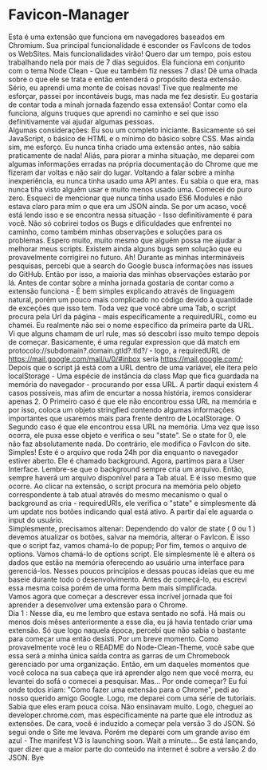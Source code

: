 # Favicon-Manager
 Esta é uma extensão que funciona em navegadores baseados em Chromium. Sua principal funcionalidade é esconder os FavIcons de todos os WebSites. Mais funcionalidades virão! Quero dar um tempo, pois estou trabalhando nela por mais de 7 dias seguidos. Ela funciona em conjunto com o tema Node Clean - Que eu também fiz nesses 7 dias! Dê uma olhada sobre o que ele se trata e então entenderá o propósito desta extensão.  
 Sério, eu aprendi uma monte de coisas novas! Tive que realmente me esforçar, passei por incontáveis bugs, mas nada me fez desistir. Eu gostaria de contar toda a minah jornada fazendo essa extensão! Contar como ela funciona, alguns truques que aprendi no caminho e sei que isso definitivamente vai ajudar algumas pessoas.  
 Algumas considerações:
 Eu sou um completo iniciante. Basicamente só sei JavaScript, o básico de HTML e o mínimo do básico sobre CSS. Mas ainda sim, me esforço. Eu nunca tinha criado uma extensão antes, não sabia praticamente de nada! Aliás, para piorar a minha situação, me deparei com algumas informações erradas na própria documentação do Chrome que me fizeram dar voltas e não sair do lugar. Voltando a falar sobre a minha inexperiência, eu nunca tinha usado uma API antes. Eu sabia o que era, mas nunca tiha visto alguém usar e muito menos usado uma. Comecei do puro zero. Esqueci de mencionar que nunca tinha usado ES6 Modules e não estava claro para mim o que era um JSON ainda. Se por um acaso, você está lendo isso e se encontra nessa situação - Isso definitivamente é para você.
 Não só cobrirei todos os Bugs e dificuldades que enfrentei no caminho, como também minhas observações e soluções para os problemas. Espero muito, muito mesmo que alguém possa me ajudar a melhorar meus scripts. Existem ainda alguns bugs sem solução que eu provavelmente corrigirei no futuro.
 Ah! Durante as minhas intermináveis pesquisas, percebi que a search do Google busca informações nas issues do GitHub. Então por isso, a maioria das minhas observações estarão por lá.
 Antes de contar sobre a minha jornada gostaria de contar como a extensão funciona - É bem simples explicando através de linguagem natural, porém um pouco mais complicado no código devido à quantidade de exceções que isso tem.
 Toda vez que você abre uma Tab, o script procura pela Url da página - mais especificamente a requiredURL, como eu chamei. Eu realmente não sei o nome específico da primeira parte da URL. Vi que alguns chamam de url rule, mas só descobri isso muito tempo depois de começar.
Basicamente, é uma regular expression que dá match em protocolo://subdomain?.domain.gtld?.tld?/ - logo, a requiredURL de https://mail.google.com/mail/u/0/#inbox seria https://mail.google.com/;
 Depois que o script já está com a URL dentro de uma variável, ele itera pelo localStorage - Uma espécie de instância da class Map que fica guardada na memória do navegador - procurando por essa URL. A partir daqui existem 4 casos possíveis, mas afim de encurtar a nossa história, iremos considerar apenas 2. O Primeiro caso é que ele não encontrou essa URL na memória e por isso, coloca um objeto stringfied contendo algumas informações importantes que usaremos mais para frente dentro de LocalStorage. O Segundo caso é que ele encontrou essa URL na memória. Uma vez que isso ocorra, ele puxa esse objeto e verifica o seu "state". Se o state for 0, ele não faz absolutamente nada. Do contrário, ele modifica o FavIcon do site. Simples! Este é o arquivo que roda 24h por dia enquanto o navegador estiver aberto. Ele é chamado background.
 Agora, partimos para a User Interface. Lembre-se que o background sempre cria um arquivo. Então, sempre haverá um arquivo disponível para a Tab atual. E é isso mesmo que ocorre. Ao clicar na extensão, o script procura na memória pelo objeto correspondente à tab atual através do mesmo mecanismo o qual o background as cria - requiredURls, ele verifica o "state" e simplesmente dá um update nos botões indicando qual está ativo. A partir daí ele aguarda o input do usuário.  
 Simplesmente, precisamos altenar: Dependendo do valor de state ( 0 ou 1 ) devemos atualizar os botões, salvar na memória, alterar o FavIcon. É isso que o script faz, vamos chamá-lo de popup;
 Por fim, temos o arquivo de options. Vamos chamá-lo de options script. Ele simplesmente lê e altera os dados que estão na memória oferecendo ao usuário uma interface para gerenciá-los.
 Nesses poucos princípios e dessas poucas ideias que eu me baseie durante todo o desenvolvimento. Antes de começá-lo, eu escrevi essa mesma coisa porém de uma forma bem mais simplificada.  
 Vamos agora que começar a descrever essa incrível jornada que foi aprender a desenvolver uma extensão para o Chrome.  
 Dia 1 :
 Nesse dia, eu me lembro que estava sentado no sofá. Há mais ou menos dois mêses anteriormente a esse dia, eu já havia tentado criar uma extensão. Só que logo naquela época, percebi que não sabia o bastante para começar uma então desisti. Por um breve momento. Como provavelmente você leu o README do Node-Clean-Theme, você sabe que essa será a minha única saída contra as garras de um Chromebook gerenciado por uma organização. Então, em um daqueles momentos que você coloca na sua cabeça que irá aprender algo nem que você morra, eu levantei do sofá o comecei a pesquisar. Mas... Por onde começar? Eu fui onde todos iriam: "Como fazer uma extensão para o Chrome", pedi ao nosso querido amigo Google. Logo, me deparei com uma série de tutoriais. Sabia que eles eram pouca coisa. Não ensinavam muito. Logo, cheguei ao developer.chrome.com, mas especificamente na parte que ele introduz as extensões. De cara, você é induzido a começar pela versão 3 do JSON. Só segui onde o Site me levava. Porém me deparei com um grande aviso em azul - The manifest V3 is launching soon. Wait a minute... Se está lançando, quer dizer que a maior parte do conteúdo na internet é sobre a versão 2 do JSON. Bye 
 
